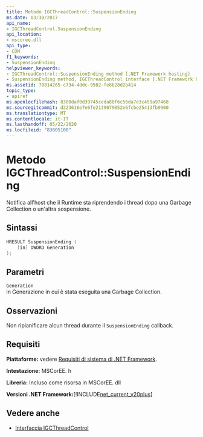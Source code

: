 ```yaml
---
title: Metodo IGCThreadControl::SuspensionEnding
ms.date: 03/30/2017
api_name:
- IGCThreadControl.SuspensionEnding
api_location:
- mscoree.dll
api_type:
- COM
f1_keywords:
- SuspensionEnding
helpviewer_keywords:
- IGCThreadControl::SuspensionEnding method [.NET Framework hosting]
- SuspensionEnding method, IGCThreadControl interface [.NET Framework hosting]
ms.assetid: 70814265-c734-4ddc-9502-fe8b28d2b414
topic_type:
- apiref
ms.openlocfilehash: 8300daf0d39745ceda80f6c56da7e3c459a97468
ms.sourcegitcommit: d223616e7e6fe2139079052e6fcbe25413fb9900
ms.translationtype: MT
ms.contentlocale: it-IT
ms.lasthandoff: 05/22/2020
ms.locfileid: "83805108"
---
```

# <a name="igcthreadcontrolsuspensionending-method"></a>Metodo IGCThreadControl::SuspensionEnding
Notifica all'host che il Runtime sta riprendendo i thread dopo una Garbage Collection o un'altra sospensione.  
  
## <a name="syntax"></a>Sintassi  
  
```cpp  
HRESULT SuspensionEnding (  
    [in] DWORD Generation  
);  
```  
  
## <a name="parameters"></a>Parametri  
 `Generation`  
 in Generazione in cui è stata eseguita una Garbage Collection.  
  
## <a name="remarks"></a>Osservazioni  
 Non ripianificare alcun thread durante il `SuspensionEnding` callback.  
  
## <a name="requirements"></a>Requisiti  
 **Piattaforme:** vedere [Requisiti di sistema di .NET Framework](../../get-started/system-requirements.md).  
  
 **Intestazione:** MSCorEE. h  
  
 **Libreria:** Incluso come risorsa in MSCorEE. dll  
  
 **Versioni .NET Framework:**[!INCLUDE[net_current_v20plus](../../../../includes/net-current-v20plus-md.md)]  
  
## <a name="see-also"></a>Vedere anche

- [Interfaccia IGCThreadControl](igcthreadcontrol-interface.md)
